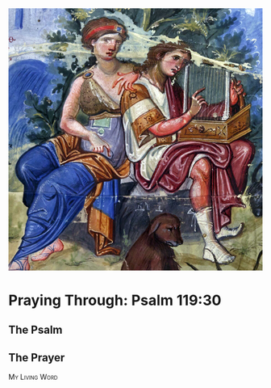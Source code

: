 <img class="intro-right" src="art-paris-psalter.jpg">

<style>
  li {list-style-type: none;}
  p + ul {
    margin-top: -18px;
}
</style>

# Praying Through: Psalm 119:30

## The Psalm

## The Prayer

<div style="font-variant: small-caps;">
My Living Word
</div>
